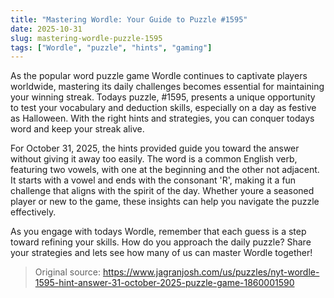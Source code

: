 ```yaml
---
title: "Mastering Wordle: Your Guide to Puzzle #1595"
date: 2025-10-31
slug: mastering-wordle-puzzle-1595
tags: ["Wordle", "puzzle", "hints", "gaming"]
---
```


As the popular word puzzle game Wordle continues to captivate players worldwide, mastering its daily challenges becomes essential for maintaining your winning streak. Todays puzzle, #1595, presents a unique opportunity to test your vocabulary and deduction skills, especially on a day as festive as Halloween. With the right hints and strategies, you can conquer todays word and keep your streak alive.

For October 31, 2025, the hints provided guide you toward the answer without giving it away too easily. The word is a common English verb, featuring two vowels, with one at the beginning and the other not adjacent. It starts with a vowel and ends with the consonant 'R', making it a fun challenge that aligns with the spirit of the day. Whether youre a seasoned player or new to the game, these insights can help you navigate the puzzle effectively.

As you engage with todays Wordle, remember that each guess is a step toward refining your skills. How do you approach the daily puzzle? Share your strategies and lets see how many of us can master Wordle together!

> Original source: https://www.jagranjosh.com/us/puzzles/nyt-wordle-1595-hint-answer-31-october-2025-puzzle-game-1860001590